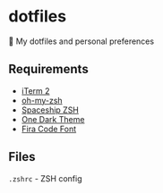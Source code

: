 # dotfiles

🔧 My dotfiles and personal preferences

## Requirements

- [iTerm 2](https://github.com/gnachman/iTerm2)
- [oh-my-zsh](https://github.com/ohmyzsh/ohmyzsh)
- [Spaceship ZSH](https://github.com/denysdovhan/spaceship-prompt)
- [One Dark Theme](https://github.com/nathanbuchar/atom-one-dark-terminal)
- [Fira Code Font](https://github.com/tonsky/FiraCode)

## Files

`.zshrc` - ZSH config

